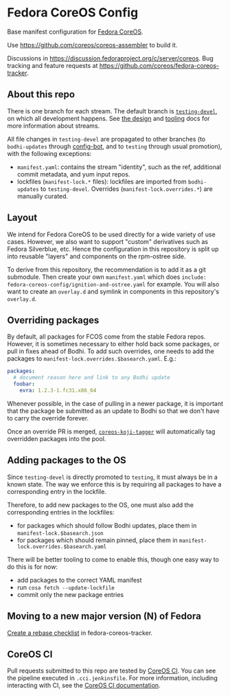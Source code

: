 # Fedora CoreOS Config
Base manifest configuration for
[Fedora CoreOS](https://coreos.fedoraproject.org/).

Use https://github.com/coreos/coreos-assembler to build it.

Discussions in
https://discussion.fedoraproject.org/c/server/coreos. Bug
tracking and feature requests at
https://github.com/coreos/fedora-coreos-tracker.

## About this repo

There is one branch for each stream. The default branch is
[`testing-devel`](https://github.com/coreos/fedora-coreos-config/commits/testing-devel),
on which all development happens. See
[the design](https://github.com/coreos/fedora-coreos-tracker/blob/main//Design.md#release-streams)
and [tooling](https://github.com/coreos/fedora-coreos-tracker/blob/main//stream-tooling.md)
docs for more information about streams.

All file changes in `testing-devel` are propagated to other
branches (to `bodhi-updates` through
[config-bot](https://github.com/coreos/fedora-coreos-releng-automation/tree/main/config-bot),
and to `testing` through usual promotion), with the
following exceptions:
- `manifest.yaml`: contains the stream "identity", such as
  the ref, additional commit metadata, and yum input repos.
- lockfiles (`manifest-lock.*` files): lockfiles are
  imported from `bodhi-updates` to `testing-devel`.
  Overrides (`manifest-lock.overrides.*`) are manually
  curated.

## Layout

We intend for Fedora CoreOS to be used directly for a wide variety
of use cases.  However, we also want to support "custom" derivatives
such as Fedora Silverblue, etc.  Hence the configuration in this
repository is split up into reusable "layers" and components on
the rpm-ostree side.

To derive from this repository, the recommendation is to add it
as a git submodule.  Then create your own `manifest.yaml` which does
`include: fedora-coreos-config/ignition-and-ostree.yaml` for example.
You will also want to create an `overlay.d` and symlink in components
in this repository's `overlay.d`.

## Overriding packages

By default, all packages for FCOS come from the stable
Fedora repos. However, it is sometimes necessary to either
hold back some packages, or pull in fixes ahead of Bodhi. To
add such overrides, one needs to add the packages to
`manifest-lock.overrides.$basearch.yaml`. E.g.:

```yaml
packages:
  # document reason here and link to any Bodhi update
  foobar:
    evra: 1.2.3-1.fc31.x86_64
```

Whenever possible, in the case of pulling in a newer
package, it is important that the package be submitted as an
update to Bodhi so that we don't have to carry the override
forever.

Once an override PR is merged,
[`coreos-koji-tagger`](https://github.com/coreos/fedora-coreos-releng-automation/tree/main/coreos-koji-tagger)
will automatically tag overridden packages into the pool.

## Adding packages to the OS

Since `testing-devel` is directly promoted to `testing`, it
must always be in a known state. The way we enforce this is
by requiring all packages to have a corresponding entry in
the lockfile.

Therefore, to add new packages to the OS, one must also add
the corresponding entries in the lockfiles:
- for packages which should follow Bodhi updates, place them
  in `manifest-lock.$basearch.json`
- for packages which should remain pinned, place them
  in `manifest-lock.overrides.$basearch.yaml`

There will be better tooling to come to enable this, though
one easy way to do this is for now:
- add packages to the correct YAML manifest
- run `cosa fetch --update-lockfile`
- commit only the new package entries

## Moving to a new major version (N) of Fedora

[Create a rebase checklist](https://github.com/coreos/fedora-coreos-tracker/issues/new?labels=kind/enhancement&template=rebase.md&title=Rebase+onto+Fedora+N) in fedora-coreos-tracker.

## CoreOS CI

Pull requests submitted to this repo are tested by
[CoreOS CI](https://github.com/coreos/coreos-ci). You can see the pipeline
executed in `.cci.jenkinsfile`. For more information, including interacting with
CI, see the [CoreOS CI documentation](https://github.com/coreos/coreos-ci/blob/main/README-upstream-ci.md).
